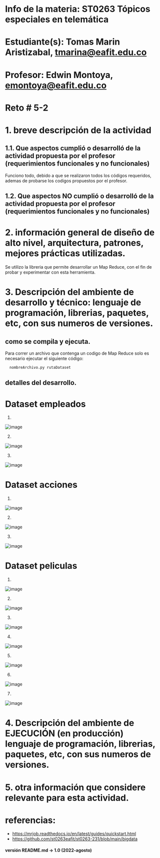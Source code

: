 # Info de la materia: ST0263 Tópicos especiales en telemática

# Estudiante(s): Tomas Marin Aristizabal, tmarina@eafit.edu.co

# Profesor: Edwin Montoya, emontoya@eafit.edu.co

# Reto # 5-2

# 1. breve descripción de la actividad
## 1.1. Que aspectos cumplió o desarrolló de la actividad propuesta por el profesor (requerimientos funcionales y no funcionales)

Funciono todo, debido a que se realizaron todos los códigos requeridos, ademas de probarse los codigos propuestos por el profesor.

## 1.2. Que aspectos NO cumplió o desarrolló de la actividad propuesta por el profesor (requerimientos funcionales y no funcionales)

# 2. información general de diseño de alto nivel, arquitectura, patrones, mejores prácticas utilizadas.

Se utilizo la libreria que permite desarrollar un Map Reduce, con el fin de probar y experimentar con esta herramienta. 

# 3. Descripción del ambiente de desarrollo y técnico: lenguaje de programación, librerias, paquetes, etc, con sus numeros de versiones.

## como se compila y ejecuta.
Para correr un archivo que contenga un codigo de Map Reduce solo es necesario ejecutar el siguiente código:
```bash
  nombreArchivo.py rutaDataset
```
## detalles del desarrollo.

# Dataset empleados

1.

![image](https://github.com/tmarina1/tmarina-st0263/assets/68928376/29662edd-a98c-4770-98eb-0480d55470f7)

2.

![image](https://github.com/tmarina1/tmarina-st0263/assets/68928376/e2a53f2e-e38f-45ee-a4f2-3f4ba20534b3)

3.

![image](https://github.com/tmarina1/tmarina-st0263/assets/68928376/68498546-2f61-4c56-bdbb-38c5855590e6)

# Dataset acciones

1.
![image](https://github.com/tmarina1/tmarina-st0263/assets/68928376/7c1a7ae0-1a2d-42b1-8f3f-25fa6ef0b1b0)

2.
![image](https://github.com/tmarina1/tmarina-st0263/assets/68928376/086f9d68-aa99-45af-b970-6d1c74ed8311)

3.

![image](https://github.com/tmarina1/tmarina-st0263/assets/68928376/ca854a47-4260-48a0-a5a4-d714a3b38cfb)

# Dataset peliculas
1.
![image](https://github.com/tmarina1/tmarina-st0263/assets/68928376/e91ce70e-cf4a-45bb-b0af-fb410c53ab3d)

2.

![image](https://github.com/tmarina1/tmarina-st0263/assets/68928376/6468cd28-78a9-43ed-948e-325b761bf666)

3.

![image](https://github.com/tmarina1/tmarina-st0263/assets/68928376/381408a1-81ed-438b-84cc-dbce4bd64027)

4.

![image](https://github.com/tmarina1/tmarina-st0263/assets/68928376/e1aa156d-4b2e-4257-93c6-26b90f15b1bb)

5.

![image](https://github.com/tmarina1/tmarina-st0263/assets/68928376/875e6ddd-8dc8-4d62-9fd8-8cee309a6c6f)

6.

![image](https://github.com/tmarina1/tmarina-st0263/assets/68928376/450c2449-10de-4526-9886-ead0ebbcaea9)

7.
![image](https://github.com/tmarina1/tmarina-st0263/assets/68928376/d4e1a5d5-3c60-49f9-ad83-635e0420260c)


# 4. Descripción del ambiente de EJECUCIÓN (en producción) lenguaje de programación, librerias, paquetes, etc, con sus numeros de versiones.



# 5. otra información que considere relevante para esta actividad.

# referencias:
* https://mrjob.readthedocs.io/en/latest/guides/quickstart.html
* https://github.com/st0263eafit/st0263-231/blob/main/bigdata

#### versión README.md -> 1.0 (2022-agosto)
